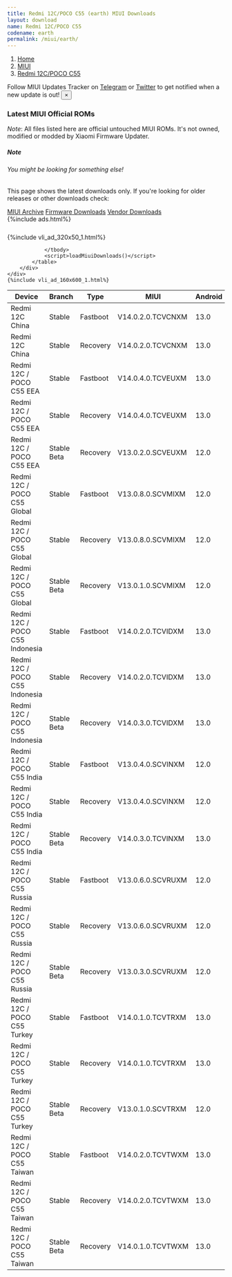 ```yaml
---
title: Redmi 12C/POCO C55 (earth) MIUI Downloads
layout: download
name: Redmi 12C/POCO C55
codename: earth
permalink: /miui/earth/
---
```

<nav aria-label="breadcrumb">
    <ol class="breadcrumb">
        <li class="breadcrumb-item"><a href="/">Home</a></li>
        <li class="breadcrumb-item"><a href="/miui/">MIUI</a></li>
        <li class="breadcrumb-item active" aria-current="page"><a href="/miui/earth/">Redmi 12C/POCO C55</a></li>
    </ol>
</nav>
<div class="alert alert-primary alert-dismissible fade show" role="alert">
    Follow MIUI Updates Tracker on <a href="https://t.me/MIUIUpdatesTracker" class="alert-link">Telegram</a>
     or <a href="https://twitter.com/MiFwUpdater" class="alert-link">Twitter</a> to get notified when a new update is out!
    <button type="button" class="close" data-dismiss="alert" aria-label="Close">
        <span aria-hidden="true">&times;</span>
    </button>
</div>

### Latest MIUI Official ROMs
*Note*: All files listed here are official untouched MIUI ROMs. It's not owned, modified or modded by Xiaomi Firmware Updater.
<div class="card">
  <div class="card-body">
    <h5 class="card-title">Note</h5>
    <h6 class="card-subtitle mb-2 text-muted">You might be looking for something else!</h6>
    <p class="card-text">This page shows the latest downloads only.
     If you're looking for older releases or other downloads check:</p>
    <a href="/archive/miui/earth/" class="card-link">MIUI Archive</a>
    <a href="/firmware/earth/" class="card-link">Firmware Downloads</a>
    <a href="/vendor/earth/" class="card-link">Vendor Downloads</a>
  </div>
</div>
{%include ads.html%}
<div class="row justify-content-center">
    <div class="col-10">
        <div class="table-responsive-md" style="margin-top: 25px;">
            {%include vli_ad_320x50_1.html%}
            <table id="miui" class="display dt-responsive nowrap compact table table-striped table-hover table-sm">
                <thead class="thead-dark">
                    <tr>
                        <th data-ref="device">Device</th>
                        <th data-ref="branch">Branch</th>
                        <th data-ref="type">Type</th>
                        <th data-ref="miui">MIUI</th>
                        <th data-ref="android">Android</th>
                        <th data-ref="size">Size</th>
                        <th data-ref="size">Date</th>
                        <th data-ref="link">Link</th>
                    </tr>
                </thead>
                <tbody>
                <tr><td>Redmi 12C China</td><td>Stable</td><td>Fastboot</td><td>V14.0.2.0.TCVCNXM</td><td>13.0</td><td>4.8 GB</td><td>2023-08-15</td><td><a href="/miui/earth/stable/V14.0.2.0.TCVCNXM/">Download</a></td></tr>
<tr><td>Redmi 12C China</td><td>Stable</td><td>Recovery</td><td>V14.0.2.0.TCVCNXM</td><td>13.0</td><td>3.2 GB</td><td>2023-08-28</td><td><a href="/miui/earth/stable/V14.0.2.0.TCVCNXM/">Download</a></td></tr>
<tr><td>Redmi 12C / POCO C55 EEA</td><td>Stable</td><td>Fastboot</td><td>V14.0.4.0.TCVEUXM</td><td>13.0</td><td>6.3 GB</td><td>2023-08-25</td><td><a href="/miui/earth/stable/V14.0.4.0.TCVEUXM/">Download</a></td></tr>
<tr><td>Redmi 12C / POCO C55 EEA</td><td>Stable</td><td>Recovery</td><td>V14.0.4.0.TCVEUXM</td><td>13.0</td><td>3.5 GB</td><td>2023-09-11</td><td><a href="/miui/earth/stable/V14.0.4.0.TCVEUXM/">Download</a></td></tr>
<tr><td>Redmi 12C / POCO C55 EEA</td><td>Stable Beta</td><td>Recovery</td><td>V13.0.2.0.SCVEUXM</td><td>12.0</td><td>3.3 GB</td><td>2023-03-09</td><td><a href="/miui/earth/stable beta/V13.0.2.0.SCVEUXM/">Download</a></td></tr>
<tr><td>Redmi 12C / POCO C55 Global</td><td>Stable</td><td>Fastboot</td><td>V13.0.8.0.SCVMIXM</td><td>12.0</td><td>6.3 GB</td><td>2023-08-11</td><td><a href="/miui/earth/stable/V13.0.8.0.SCVMIXM/">Download</a></td></tr>
<tr><td>Redmi 12C / POCO C55 Global</td><td>Stable</td><td>Recovery</td><td>V13.0.8.0.SCVMIXM</td><td>12.0</td><td>3.3 GB</td><td>2023-08-28</td><td><a href="/miui/earth/stable/V13.0.8.0.SCVMIXM/">Download</a></td></tr>
<tr><td>Redmi 12C / POCO C55 Global</td><td>Stable Beta</td><td>Recovery</td><td>V13.0.1.0.SCVMIXM</td><td>12.0</td><td>3.3 GB</td><td>2023-03-15</td><td><a href="/miui/earth/stable beta/V13.0.1.0.SCVMIXM/">Download</a></td></tr>
<tr><td>Redmi 12C / POCO C55 Indonesia</td><td>Stable</td><td>Fastboot</td><td>V14.0.2.0.TCVIDXM</td><td>13.0</td><td>6.0 GB</td><td>2023-06-19</td><td><a href="/miui/earth/stable/V14.0.2.0.TCVIDXM/">Download</a></td></tr>
<tr><td>Redmi 12C / POCO C55 Indonesia</td><td>Stable</td><td>Recovery</td><td>V14.0.2.0.TCVIDXM</td><td>13.0</td><td>3.5 GB</td><td>2023-07-10</td><td><a href="/miui/earth/stable/V14.0.2.0.TCVIDXM/">Download</a></td></tr>
<tr><td>Redmi 12C / POCO C55 Indonesia</td><td>Stable Beta</td><td>Recovery</td><td>V14.0.3.0.TCVIDXM</td><td>13.0</td><td>3.5 GB</td><td>2023-09-18</td><td><a href="/miui/earth/stable beta/V14.0.3.0.TCVIDXM/">Download</a></td></tr>
<tr><td>Redmi 12C / POCO C55 India</td><td>Stable</td><td>Fastboot</td><td>V13.0.4.0.SCVINXM</td><td>12.0</td><td>4.7 GB</td><td>2023-08-02</td><td><a href="/miui/earth/stable/V13.0.4.0.SCVINXM/">Download</a></td></tr>
<tr><td>Redmi 12C / POCO C55 India</td><td>Stable</td><td>Recovery</td><td>V13.0.4.0.SCVINXM</td><td>12.0</td><td>3.1 GB</td><td>2023-08-11</td><td><a href="/miui/earth/stable/V13.0.4.0.SCVINXM/">Download</a></td></tr>
<tr><td>Redmi 12C / POCO C55 India</td><td>Stable Beta</td><td>Recovery</td><td>V14.0.3.0.TCVINXM</td><td>13.0</td><td>3.3 GB</td><td>2023-09-14</td><td><a href="/miui/earth/stable beta/V14.0.3.0.TCVINXM/">Download</a></td></tr>
<tr><td>Redmi 12C / POCO C55 Russia</td><td>Stable</td><td>Fastboot</td><td>V13.0.6.0.SCVRUXM</td><td>12.0</td><td>5.5 GB</td><td>2023-08-11</td><td><a href="/miui/earth/stable/V13.0.6.0.SCVRUXM/">Download</a></td></tr>
<tr><td>Redmi 12C / POCO C55 Russia</td><td>Stable</td><td>Recovery</td><td>V13.0.6.0.SCVRUXM</td><td>12.0</td><td>3.2 GB</td><td>2023-08-29</td><td><a href="/miui/earth/stable/V13.0.6.0.SCVRUXM/">Download</a></td></tr>
<tr><td>Redmi 12C / POCO C55 Russia</td><td>Stable Beta</td><td>Recovery</td><td>V13.0.3.0.SCVRUXM</td><td>12.0</td><td>3.2 GB</td><td>2023-04-04</td><td><a href="/miui/earth/stable beta/V13.0.3.0.SCVRUXM/">Download</a></td></tr>
<tr><td>Redmi 12C / POCO C55 Turkey</td><td>Stable</td><td>Fastboot</td><td>V14.0.1.0.TCVTRXM</td><td>13.0</td><td>5.7 GB</td><td>2023-07-13</td><td><a href="/miui/earth/stable/V14.0.1.0.TCVTRXM/">Download</a></td></tr>
<tr><td>Redmi 12C / POCO C55 Turkey</td><td>Stable</td><td>Recovery</td><td>V14.0.1.0.TCVTRXM</td><td>13.0</td><td>3.5 GB</td><td>2023-07-31</td><td><a href="/miui/earth/stable/V14.0.1.0.TCVTRXM/">Download</a></td></tr>
<tr><td>Redmi 12C / POCO C55 Turkey</td><td>Stable Beta</td><td>Recovery</td><td>V13.0.1.0.SCVTRXM</td><td>12.0</td><td>3.2 GB</td><td>2023-03-15</td><td><a href="/miui/earth/stable beta/V13.0.1.0.SCVTRXM/">Download</a></td></tr>
<tr><td>Redmi 12C / POCO C55 Taiwan</td><td>Stable</td><td>Fastboot</td><td>V14.0.2.0.TCVTWXM</td><td>13.0</td><td>5.4 GB</td><td>2023-08-29</td><td><a href="/miui/earth/stable/V14.0.2.0.TCVTWXM/">Download</a></td></tr>
<tr><td>Redmi 12C / POCO C55 Taiwan</td><td>Stable</td><td>Recovery</td><td>V14.0.2.0.TCVTWXM</td><td>13.0</td><td>3.4 GB</td><td>2023-09-07</td><td><a href="/miui/earth/stable/V14.0.2.0.TCVTWXM/">Download</a></td></tr>
<tr><td>Redmi 12C / POCO C55 Taiwan</td><td>Stable Beta</td><td>Recovery</td><td>V14.0.1.0.TCVTWXM</td><td>13.0</td><td>3.5 GB</td><td>2023-07-25</td><td><a href="/miui/earth/stable beta/V14.0.1.0.TCVTWXM/">Download</a></td></tr>

                </tbody>
                <script>loadMiuiDownloads()</script>
            </table>
        </div>
    </div>
    {%include vli_ad_160x600_1.html%}
</div>
